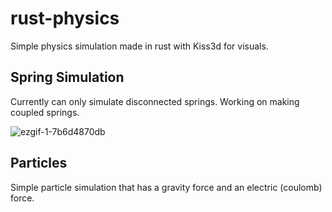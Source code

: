 # rust-physics
Simple physics simulation made in rust with Kiss3d for visuals.

## Spring Simulation
Currently can only simulate disconnected springs. Working on making coupled springs.


![ezgif-1-7b6d4870db](https://github.com/hydrol0x/rust-physics/assets/34951139/fb633228-5318-4325-83d0-8fefe148650f)

## Particles
Simple particle simulation that has a gravity force and an electric (coulomb) force.

